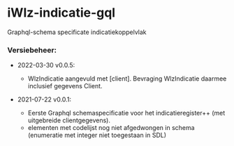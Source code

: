 # iWlz-indicatie-gql
Graphql-schema specificate indicatiekoppelvlak


### Versiebeheer:
* 2022-03-30 v0.0.5:
    * WlzIndicatie aangevuld met [client]. Bevraging WlzIndicatie daarmee inclusief gegevens Client.  

* 2021-07-22 v0.0.1: 
    * Eerste Graphql schemaspecificatie voor het indicatieregister++ (met uitgebreide clientgegevens). 
    * elementen met codelijst nog niet afgedwongen in schema (enumeratie met integer niet toegestaan in SDL)
